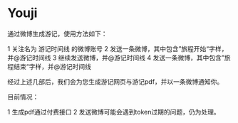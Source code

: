 Youji
=====

通过微博生成游记，使用方法如下：

1 关注名为 游记时间线 的微博账号
2 发送一条微博，其中包含”旅程开始“字样，并@游记时间线
3 继续发送微博，并@游记时间线
4 发送一条微博，其中包含”旅程结束“字样，并@游记时间线

经过上述几部后，我们会为您生成游记网页与游记pdf，并以一条微博通知你。

目前情况：

1 生成pdf通过付费接口
2 发送微博可能会遇到token过期的问题，仍为处理。
